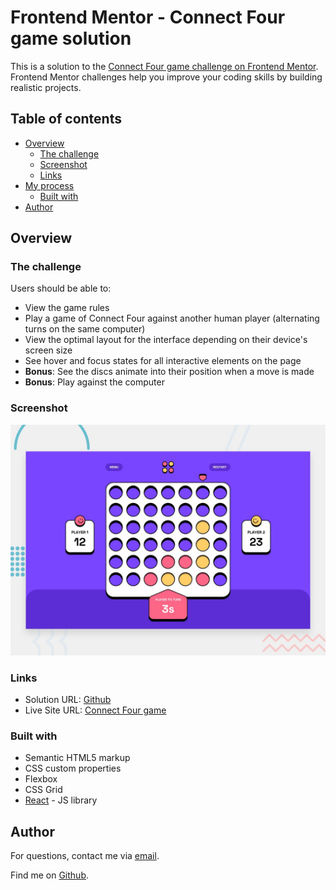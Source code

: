 # Frontend Mentor - Connect Four game solution

This is a solution to the [Connect Four game challenge on Frontend Mentor](https://www.frontendmentor.io/challenges/connect-four-game-6G8QVH923s). Frontend Mentor challenges help you improve your coding skills by building realistic projects. 

## Table of contents

- [Overview](#overview)
  - [The challenge](#the-challenge)
  - [Screenshot](#screenshot)
  - [Links](#links)
- [My process](#my-process)
  - [Built with](#built-with)
- [Author](#author)

## Overview

### The challenge

Users should be able to:

- View the game rules
- Play a game of Connect Four against another human player (alternating turns on the same computer)
- View the optimal layout for the interface depending on their device's screen size
- See hover and focus states for all interactive elements on the page
- **Bonus**: See the discs animate into their position when a move is made
- **Bonus**: Play against the computer

### Screenshot

![](preview.jpg)

### Links

- Solution URL: [Github](https://github.com/RaimondasSileikis/connect-four-game)
- Live Site URL: [Connect Four game](https://conect-four-game.netlify.app/play)

### Built with

- Semantic HTML5 markup
- CSS custom properties
- Flexbox
- CSS Grid
- [React](https://reactjs.org/) - JS library

## Author

For questions, contact me via <a href="mailto: raimondas.sileikis@gmail.com">email</a>.

Find me on <a href="https://github.com/RaimondasSileikis">Github</a>.